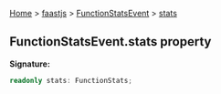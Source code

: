 [Home](./index) &gt; [faastjs](./faastjs.md) &gt; [FunctionStatsEvent](./faastjs.functionstatsevent.md) &gt; [stats](./faastjs.functionstatsevent.stats.md)

## FunctionStatsEvent.stats property

<b>Signature:</b>

```typescript
readonly stats: FunctionStats;
```
